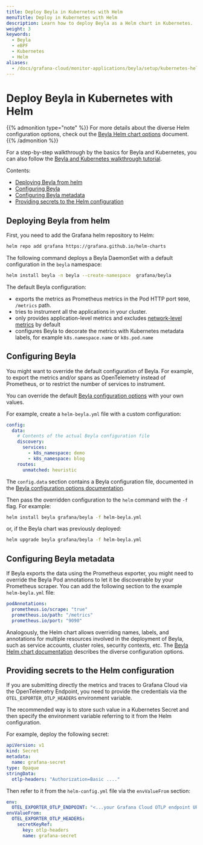 ```yaml
---
title: Deploy Beyla in Kubernetes with Helm
menuTitle: Deploy in Kubernetes with Helm
description: Learn how to deploy Beyla as a Helm chart in Kubernetes.
weight: 3
keywords:
  - Beyla
  - eBPF
  - Kubernetes
  - Helm
aliases:
  - /docs/grafana-cloud/monitor-applications/beyla/setup/kubernetes-helm/
---
```


# Deploy Beyla in Kubernetes with Helm

{{% admonition type="note" %}}
For more details about the diverse Helm configuration options, check out the
[Beyla Helm chart options](https://github.com/grafana/beyla/blob/main/charts/beyla/README.md)
document.
{{% /admonition %}}

For a step-by-step walkthrough by the basics for Beyla and Kubernetes, you can also
follow the [Beyla and Kubernetes walkthrough tutorial](../../tutorial/k8s-walkthrough/).

Contents:

<!-- TOC -->

- [Deploying Beyla from helm](#deploying-beyla-from-helm)
- [Configuring Beyla](#configuring-beyla)
- [Configuring Beyla metadata](#configuring-beyla-metadata)
- [Providing secrets to the Helm configuration](#providing-secrets-to-the-helm-configuration)
<!-- TOC -->

## Deploying Beyla from helm

First, you need to add the Grafana helm repository to Helm:

```sh
helm repo add grafana https://grafana.github.io/helm-charts
```

The following command deploys a Beyla DaemonSet with a default configuration in the `beyla` namespace:

```sh
helm install beyla -n beyla --create-namespace  grafana/beyla
```

The default Beyla configuration:

- exports the metrics as Prometheus metrics in the Pod HTTP port `9090`, `/metrics` path.
- tries to instrument all the applications in your cluster.
- only provides application-level metrics and excludes [network-level metrics](../../network/) by default
- configures Beyla to decorate the metrics with Kubernetes metadata labels, for example `k8s.namespace.name` or `k8s.pod.name`

## Configuring Beyla

You might want to override the default configuration of Beyla. For example, to export the metrics and/or spans
as OpenTelemetry instead of Prometheus, or to restrict the number of services to instrument.

You can override the default [Beyla configuration options](../../configure/) with your own values.

For example, create a `helm-beyla.yml` file with a custom configuration:

```yaml
config:
  data:
    # Contents of the actual Beyla configuration file
    discovery:
      services:
        - k8s_namespace: demo
        - k8s_namespace: blog
    routes:
      unmatched: heuristic
```

The `config.data` section contains a Beyla configuration file, documented in the
[Beyla configuration options documentation](../../configure/options/).

Then pass the overridden configuration to the `helm` command with the `-f` flag. For example:

```sh
helm install beyla grafana/beyla -f helm-beyla.yml
```

or, if the Beyla chart was previously deployed:

```sh
helm upgrade beyla grafana/beyla -f helm-beyla.yml
```

## Configuring Beyla metadata

If Beyla exports the data using the Prometheus exporter, you might need to override the Beyla Pod
annotations to let it be discoverable by your Prometheus scraper. You can add the following
section to the example `helm-beyla.yml` file:

```yaml
podAnnotations:
  prometheus.io/scrape: "true"
  prometheus.io/path: "/metrics"
  prometheus.io/port: "9090"
```

Analogously, the Helm chart allows overriding names, labels, and annotations for
multiple resources involved in the deployment of Beyla, such as service
accounts, cluster roles, security contexts, etc. The
[Beyla Helm chart documentation](https://github.com/grafana/beyla/blob/main/charts/beyla/README.md)
describes the diverse configuration options.

## Providing secrets to the Helm configuration

If you are submitting directly the metrics and traces to Grafana Cloud via the
OpenTelemetry Endpoint, you need to provide the credentials via the
`OTEL_EXPORTER_OTLP_HEADERS` environment variable.

The recommended way is to store such value in a Kubernetes Secret and then
specify the environment variable referring to it from the Helm configuration.

For example, deploy the following secret:

```yaml
apiVersion: v1
kind: Secret
metadata:
  name: grafana-secret
type: Opaque
stringData:
  otlp-headers: "Authorization=Basic ...."
```

Then refer to it from the `helm-config.yml` file via the `envValueFrom` section:

```yaml
env:
  OTEL_EXPORTER_OTLP_ENDPOINT: "<...your Grafana Cloud OTLP endpoint URL...>"
envValueFrom:
  OTEL_EXPORTER_OTLP_HEADERS:
    secretKeyRef:
      key: otlp-headers
      name: grafana-secret
```
